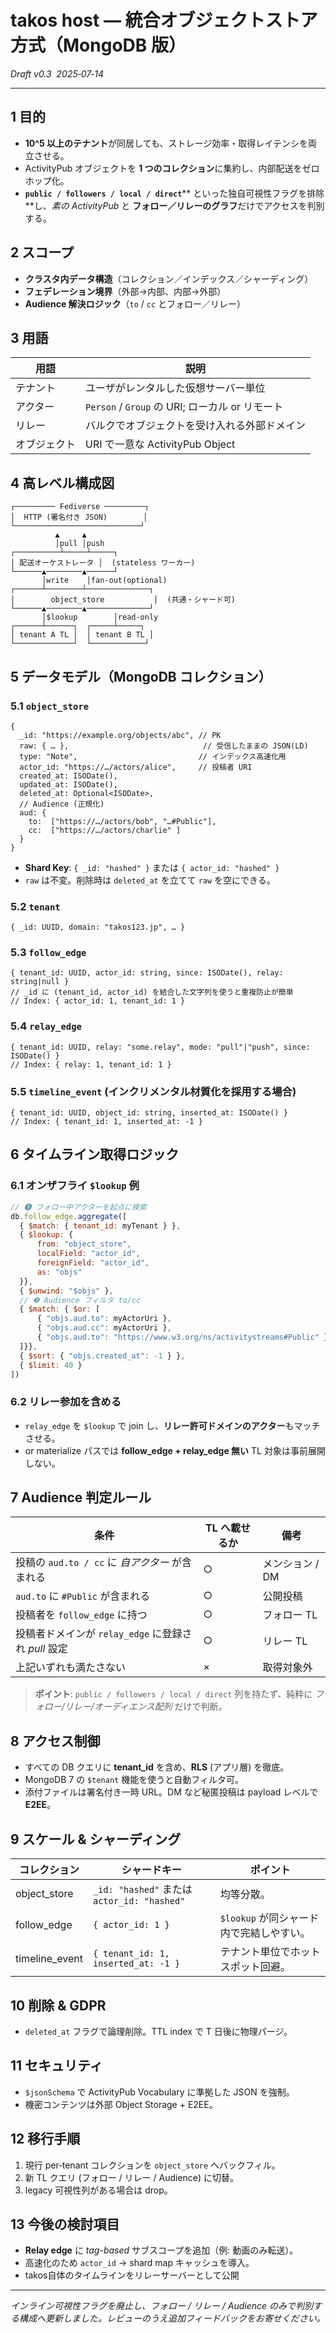 # takos host ― 統合オブジェクトストア方式（MongoDB 版）

*Draft v0.3  2025‑07‑14*

---

## 1 目的

* **10^5 以上のテナント**が同居しても、ストレージ効率・取得レイテンシを両立させる。
* ActivityPub オブジェクトを **1 つのコレクション**に集約し、内部配送をゼロホップ化。
* **`public / followers / local / direct`**\*\* といった独自可視性フラグを排除\*\*し、*素の ActivityPub* と **フォロー／リレーのグラフ**だけでアクセスを判別する。

## 2 スコープ

* **クラスタ内データ構造**（コレクション／インデックス／シャーディング）
* **フェデレーション境界**（外部→内部、内部→外部）
* **Audience 解決ロジック**（`to` / `cc` とフォロー／リレー）

## 3 用語

| 用語     | 説明                                     |
| ------ | -------------------------------------- |
| テナント   | ユーザがレンタルした仮想サーバー単位                     |
| アクター   | `Person` / `Group` の URI; ローカル or リモート |
| リレー    | バルクでオブジェクトを受け入れる外部ドメイン                 |
| オブジェクト | URI で一意な ActivityPub Object            |

## 4 高レベル構成図

```
┌───────── Fediverse ─────────┐
│  HTTP (署名付き JSON)        │
└────────────────────────────┘
          ▲     ▲
          │pull │push
┌──────────┴─────┴─────┐
│ 配送オーケストレータ │  (stateless ワーカー)
└──────▲────────▲──────┘
       │write    │fan‑out(optional)
┌──────┴────────┴──────────────┐
│        object_store           │  (共通・シャード可)
└──────▲────────▲──────────────┘
       │$lookup        │read‑only
┌──────┴──────┐  ┌─────┴─────┐
│ tenant A TL │  │ tenant B TL │
└─────────────┘  └────────────┘
```

## 5 データモデル（MongoDB コレクション）

### 5.1 `object_store`

```jsonc
{
  _id: "https://example.org/objects/abc", // PK
  raw: { … },                              // 受信したままの JSON(LD)
  type: "Note",                           // インデックス高速化用
  actor_id: "https://…/actors/alice",     // 投稿者 URI
  created_at: ISODate(),
  updated_at: ISODate(),
  deleted_at: Optional<ISODate>,
  // Audience (正規化)
  aud: {
    to:  ["https://…/actors/bob", "…#Public"],
    cc:  ["https://…/actors/charlie" ]
  }
}
```

* **Shard Key**: `{ _id: "hashed" }` または `{ actor_id: "hashed" }`
* `raw` は不変。削除時は `deleted_at` を立てて `raw` を空にできる。

### 5.2 `tenant`

```
{ _id: UUID, domain: "takos123.jp", … }
```

### 5.3 `follow_edge`

```
{ tenant_id: UUID, actor_id: string, since: ISODate(), relay: string|null }
// _id に (tenant_id, actor_id) を結合した文字列を使うと重複防止が簡単
// Index: { actor_id: 1, tenant_id: 1 }
```

### 5.4 `relay_edge`

```
{ tenant_id: UUID, relay: "some.relay", mode: "pull"|"push", since: ISODate() }
// Index: { relay: 1, tenant_id: 1 }
```

### 5.5 `timeline_event` (インクリメンタル材質化を採用する場合)

```
{ tenant_id: UUID, object_id: string, inserted_at: ISODate() }
// Index: { tenant_id: 1, inserted_at: -1 }
```

## 6 タイムライン取得ロジック

### 6.1 オンザフライ `$lookup` 例

```js
// ❶ フォロー中アクターを起点に検索
db.follow_edge.aggregate([
  { $match: { tenant_id: myTenant } },
  { $lookup: {
      from: "object_store",
      localField: "actor_id",
      foreignField: "actor_id",
      as: "objs"
  }},
  { $unwind: "$objs" },
  // ❷ Audience フィルタ to/cc
  { $match: { $or: [
      { "objs.aud.to": myActorUri },
      { "objs.aud.cc": myActorUri },
      { "objs.aud.to": "https://www.w3.org/ns/activitystreams#Public" }
  ]}},
  { $sort: { "objs.created_at": -1 } },
  { $limit: 40 }
])
```

### 6.2 リレー参加を含める

* `relay_edge` を `$lookup` で join し、**リレー許可ドメインのアクター**もマッチさせる。
* or materialize パスでは **follow\_edge + relay\_edge 無い** TL 対象は事前展開しない。

## 7 Audience 判定ルール

| 条件                                    | TL へ載せるか | 備考         |
| ------------------------------------- | -------- | ---------- |
| 投稿の `aud.to / cc` に *自アクター* が含まれる     | ○        | メンション / DM |
| `aud.to` に `#Public` が含まれる            | ○        | 公開投稿       |
| 投稿者を `follow_edge` に持つ                | ○        | フォロー TL    |
| 投稿者ドメインが `relay_edge` に登録され *pull* 設定 | ○        | リレー TL     |
| 上記いずれも満たさない                           | ×        | 取得対象外      |

> **ポイント**: `public / followers / local / direct` 列を持たず、純粋に *フォロー/リレー/オーディエンス配列* だけで判断。

## 8 アクセス制御

* すべての DB クエリに **tenant\_id** を含め、**RLS** (アプリ層) を徹底。
* MongoDB 7 の `$tenant` 機能を使うと自動フィルタ可。
* 添付ファイルは署名付き一時 URL。DM など秘匿投稿は payload レベルで **E2EE**。

## 9 スケール & シャーディング

| コレクション          | シャードキー                                   | ポイント                      |
| --------------- | ---------------------------------------- | ------------------------- |
| object\_store   | `_id: "hashed"` または `actor_id: "hashed"` | 均等分散。                     |
| follow\_edge    | `{ actor_id: 1 }`                        | `$lookup` が同シャード内で完結しやすい。 |
| timeline\_event | `{ tenant_id: 1, inserted_at: -1 }`      | テナント単位でホットスポット回避。         |

## 10 削除 & GDPR

* `deleted_at` フラグで論理削除。TTL index で T 日後に物理パージ。

## 11 セキュリティ

* `$jsonSchema` で ActivityPub Vocabulary に準拠した JSON を強制。
* 機密コンテンツは外部 Object Storage + E2EE。

## 12 移行手順

1. 現行 per‑tenant コレクションを `object_store` へバックフィル。
2. 新 TL クエリ (フォロー / リレー / Audience) に切替。
3. legacy 可視性列がある場合は drop。

## 13 今後の検討項目

* **Relay edge** に *tag-based* サブスコープを追加（例: 動画のみ転送）。
* 高速化のため `actor_id` → shard map キャッシュを導入。
* takos自体のタイムラインをリレーサーバーとして公開

---

*インライン可視性フラグを廃止し、フォロー / リレー / Audience のみで判別する構成へ更新しました。レビューのうえ追加フィードバックをお寄せください。*
